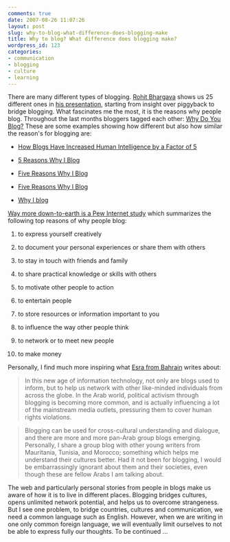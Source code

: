 ```yaml
---
comments: true
date: 2007-08-26 11:07:26
layout: post
slug: why-to-blog-what-difference-does-blogging-make
title: Why to blog? What difference does blogging make?
wordpress_id: 123
categories:
- communication
- blogging
- culture
- learning
---
```


There are many different types of blogging. [Rohit Bhargava](http://rohitbhargava.typepad.com/) shows us 25 different ones in [his presentation](http://www.slideshare.net/rohitbhargava/the-25-basic-styles-of-blogging-and-when-to-use-each-one/), starting from insight over piggyback to bridge blogging. What fascinates me the most, it is the reasons why people blog. Throughout the last months bloggers tagged each other: [Why Do You Blog?](http://www.soloseo.com/why-blog-meme.html) These are some examples showing how different but also how similar the reason's for blogging are:



	
  * [How Blogs Have Increased Human Intelligence by a Factor of 5](http://klikhir.blogspot.com/2007/04/how-blogs-have-increased-human.html)

	
  * [5 Reasons Why I Blog](http://randaclay.com/blogging/5-reasons-why-i-blog)

	
  * [Five Reasons Why I Blog](http://litlove.wordpress.com/2007/07/26/five-reasons-why-i-blog/)

	
  * [Five Reasons Why I Blog](http://bluemushrooms.com/five-reasons-why-i-blog/)

	
  * [Why I blog](http://www.jacobsen.no/anders/blog/archives/2003/03/06/why_i_blog.html)


[Way more down-to-earth is a Pew Internet study](http://www.pewinternet.org/PPF/r/186/report_display.asp) which summarizes the following top reasons of why people blog:



	
  1. to express yourself creatively

	
  2. to document your personal experiences or share them with others

	
  3. to stay in touch with friends and family

	
  4. to share practical knowledge or skills with others

	
  5. to motivate other people to action

	
  6. to entertain people

	
  7. to store resources or information important to you

	
  8. to influence the way other people think

	
  9. to network or to meet new people

	
  10. to make money


Personally, I find much more inspiring what [Esra from Bahrain](http://www.mideastyouth.com/2007/08/13/why-do-we-blog/) writes about:


> In this new age of information technology, not only are blogs used to inform, but to help us network with other like-minded individuals from across the globe. In the Arab world, political activism through blogging is becoming more common, and is actually influencing a lot of the mainstream media outlets, pressuring them to cover human rights violations.




> Blogging can be used for cross-cultural understanding and dialogue, and there are more and more pan-Arab group blogs emerging. Personally, I share a group blog with other young writers from Mauritania, Tunisia, and Morocco; something which helps me understand their cultures better. Had it not been for blogging, I would be embarrassingly ignorant about them and their societies, even though these are fellow Arabs I am talking about.


The web and particularly personal stories from people in blogs make us aware of how it is to live in different places. Blogging bridges cultures, opens unlimited network potential, and helps us to overcome strangeness. But I see one problem, to bridge countries, cultures and communication, we need a common language such as English. However, when we are writing in one only common foreign language, we will eventually limit ourselves to not be able to express fully our thoughts. To be continued ...
